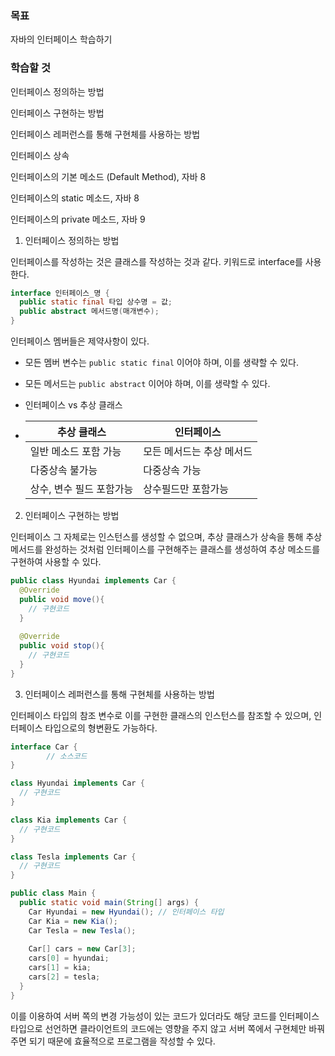 ### 목표

자바의 인터페이스 학습하기

### 학습할 것

인터페이스 정의하는 방법

인터페이스 구현하는 방법

인터페이스 레퍼런스를 통해 구현체를 사용하는 방법

인터페이스 상속

인터페이스의 기본 메소드 (Default Method), 자바 8

인터페이스의 static 메소드, 자바 8

인터페이스의 private 메소드, 자바 9



1. 인터페이스 정의하는 방법

인터페이스를 작성하는 것은 클래스를 작성하는 것과 같다. 키워드로 interface를 사용한다.

```java
interface 인터페이스_명 {
  public static final 타입 상수명 = 값;
  public abstract 메서드명(매개변수);
}
```

인터페이스 멤버들은 제약사항이 있다.

- 모든 멤버 변수는 ```public static final``` 이어야 하며, 이를 생략할 수 있다.

- 모든 메서드는 ```public abstract``` 이어야 하며, 이를 생략할 수 있다.

- 인터페이스 vs 추상 클래스

- | 추상 클래스              | 인터페이스                |
  | ------------------------ | ------------------------- |
  | 일반 메소드 포함 가능    | 모든 메서드는 추상 메서드 |
  | 다중상속 불가능          | 다중상속 가능             |
  | 상수, 변수 필드 포함가능 | 상수필드만 포함가능       |


2. 인터페이스 구현하는 방법

인터페이스 그 자체로는 인스턴스를 생성할 수 없으며, 추상 클래스가 상속을 통해 추상메서드를 완성하는 것처럼 인터페이스를 구현해주는 클래스를 생성하여 추상 메소드를 구현하여 사용할 수 있다.

```java
public class Hyundai implements Car {
  @Override
  public void move(){
    // 구현코드
  }
  
  @Override
  public void stop(){
    // 구현코드
  }
}
```

3. 인터페이스 레퍼런스를 통해 구현체를 사용하는 방법

인터페이스 타입의 참조 변수로 이를 구현한 클래스의 인스턴스를 참조할 수 있으며, 인터페이스 타입으로의 형변환도 가능하다.

```java
interface Car {
		// 소스코드
}

class Hyundai implements Car {
  // 구현코드
}

class Kia implements Car {
  // 구현코드
}

class Tesla implements Car {
  // 구현코드
}

public class Main {
  public static void main(String[] args) {
    Car Hyundai = new Hyundai(); // 인터페이스 타입
    Car Kia = new Kia();
    Car Tesla = new Tesla();
    
    Car[] cars = new Car[3];
    cars[0] = hyundai;
    cars[1] = kia;
    cars[2] = tesla;
  }
}
```

이를 이용하여 서버 쪽의 변경 가능성이 있는 코드가 있더라도 해당 코드를 인터페이스 타입으로 선언하면 클라이언트의 코드에는 영향을 주지 않고 서버 쪽에서 구현체만 바꿔주면 되기 때문에 효율적으로 프로그램을 작성할 수 있다.